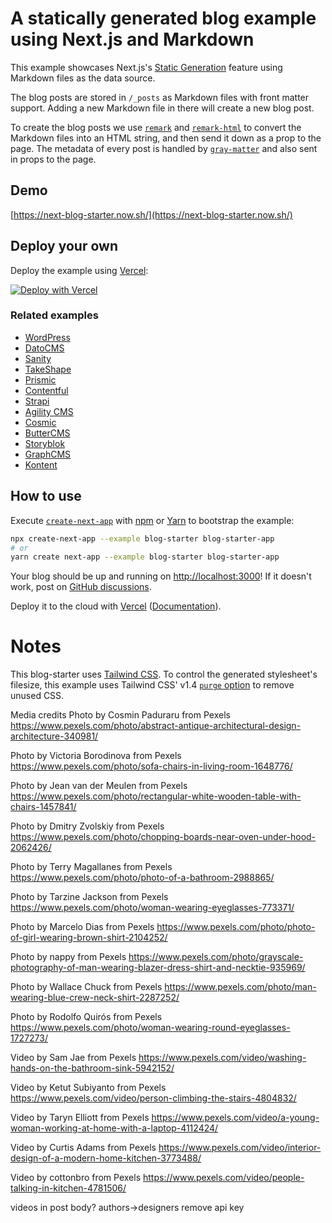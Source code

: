 # A statically generated blog example using Next.js and Markdown

This example showcases Next.js's [Static Generation](https://nextjs.org/docs/basic-features/pages) feature using Markdown files as the data source.

The blog posts are stored in `/_posts` as Markdown files with front matter support. Adding a new Markdown file in there will create a new blog post.

To create the blog posts we use [`remark`](https://github.com/remarkjs/remark) and [`remark-html`](https://github.com/remarkjs/remark-html) to convert the Markdown files into an HTML string, and then send it down as a prop to the page. The metadata of every post is handled by [`gray-matter`](https://github.com/jonschlinkert/gray-matter) and also sent in props to the page.

## Demo

[https://next-blog-starter.now.sh/](https://next-blog-starter.now.sh/)

## Deploy your own

Deploy the example using [Vercel](https://vercel.com?utm_source=github&utm_medium=readme&utm_campaign=next-example):

[![Deploy with Vercel](https://vercel.com/button)](https://vercel.com/import/git?c=1&s=https://github.com/vercel/next.js/tree/canary/examples/blog-starter)

### Related examples

- [WordPress](/examples/cms-wordpress)
- [DatoCMS](/examples/cms-datocms)
- [Sanity](/examples/cms-sanity)
- [TakeShape](/examples/cms-takeshape)
- [Prismic](/examples/cms-prismic)
- [Contentful](/examples/cms-contentful)
- [Strapi](/examples/cms-strapi)
- [Agility CMS](/examples/cms-agilitycms)
- [Cosmic](/examples/cms-cosmic)
- [ButterCMS](/examples/cms-buttercms)
- [Storyblok](/examples/cms-storyblok)
- [GraphCMS](/examples/cms-graphcms)
- [Kontent](/examples/cms-kontent)

## How to use

Execute [`create-next-app`](https://github.com/vercel/next.js/tree/canary/packages/create-next-app) with [npm](https://docs.npmjs.com/cli/init) or [Yarn](https://yarnpkg.com/lang/en/docs/cli/create/) to bootstrap the example:

```bash
npx create-next-app --example blog-starter blog-starter-app
# or
yarn create next-app --example blog-starter blog-starter-app
```

Your blog should be up and running on [http://localhost:3000](http://localhost:3000)! If it doesn't work, post on [GitHub discussions](https://github.com/vercel/next.js/discussions).

Deploy it to the cloud with [Vercel](https://vercel.com/import?filter=next.js&utm_source=github&utm_medium=readme&utm_campaign=next-example) ([Documentation](https://nextjs.org/docs/deployment)).

# Notes

This blog-starter uses [Tailwind CSS](https://tailwindcss.com). To control the generated stylesheet's filesize, this example uses Tailwind CSS' v1.4 [`purge` option](https://tailwindcss.com/docs/controlling-file-size/#removing-unused-css) to remove unused CSS.


Media credits
Photo by Cosmin Paduraru from Pexels
https://www.pexels.com/photo/abstract-antique-architectural-design-architecture-340981/

Photo by Victoria Borodinova from Pexels
https://www.pexels.com/photo/sofa-chairs-in-living-room-1648776/

Photo by Jean van der Meulen from Pexels
https://www.pexels.com/photo/rectangular-white-wooden-table-with-chairs-1457841/

Photo by Dmitry Zvolskiy from Pexels
https://www.pexels.com/photo/chopping-boards-near-oven-under-hood-2062426/

Photo by Terry Magallanes from Pexels
https://www.pexels.com/photo/photo-of-a-bathroom-2988865/

Photo by Tarzine Jackson from Pexels
https://www.pexels.com/photo/woman-wearing-eyeglasses-773371/

Photo by Marcelo Dias from Pexels
https://www.pexels.com/photo/photo-of-girl-wearing-brown-shirt-2104252/

Photo by nappy from Pexels
https://www.pexels.com/photo/grayscale-photography-of-man-wearing-blazer-dress-shirt-and-necktie-935969/

Photo by Wallace Chuck from Pexels
https://www.pexels.com/photo/man-wearing-blue-crew-neck-shirt-2287252/

Photo by Rodolfo Quirós from Pexels
https://www.pexels.com/photo/woman-wearing-round-eyeglasses-1727273/


Video by Sam Jae from Pexels
https://www.pexels.com/video/washing-hands-on-the-bathroom-sink-5942152/

Video by Ketut Subiyanto from Pexels
https://www.pexels.com/video/person-climbing-the-stairs-4804832/

Video by Taryn Elliott from Pexels
https://www.pexels.com/video/a-young-woman-working-at-home-with-a-laptop-4112424/

Video by Curtis Adams from Pexels
https://www.pexels.com/video/interior-design-of-a-modern-home-kitchen-3773488/

Video by cottonbro from Pexels
https://www.pexels.com/video/people-talking-in-kitchen-4781506/


videos in post body?
authors->designers
remove api key
